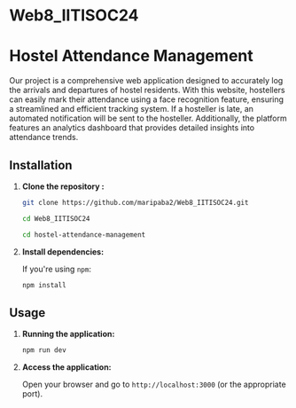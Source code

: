 # Web8_IITISOC24

# Hostel Attendance Management

Our project is a comprehensive web application designed to accurately log the arrivals and departures of hostel residents. With this website, hostellers can easily mark their attendance using a face recognition feature, ensuring a streamlined and efficient tracking system. If a hosteller is late, an automated notification will be sent to the hosteller. Additionally, the platform features an analytics dashboard that provides detailed insights into attendance trends.

## Installation

1. **Clone the repository :**

    ```sh
    git clone https://github.com/maripaba2/Web8_IITISOC24.git
    ```
    ```sh
    cd Web8_IITISOC24
    ```
    ```sh
    cd hostel-attendance-management
    ```
2. **Install dependencies:**

    If you're using `npm`:

    ```sh
    npm install 
    ```
    
## Usage

1. **Running the application:**

    ```sh
    npm run dev
    ```


2. **Access the application:**

    Open your browser and go to `http://localhost:3000` (or the appropriate port).






